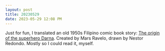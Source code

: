 ```yaml
---
layout: post
title: 20230529
date: 2023-05-29 12:08 PM
---
```


Just for fun, I translated an old 1950s Filipino comic book story: [The origin of the superhero Darna](https://multoghost.wordpress.com/2023/05/29/darna-filipina-superhero/). Created by Mars Ravelo, drawn by Nestor Redondo. Mostly so I could read it, myself.